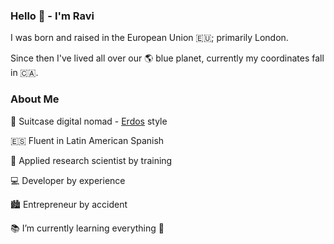 ### Hello 👋 - I'm Ravi


I was born and raised in󠁧󠁢󠁥󠁮󠁧󠁿󠁮󠁧󠁿 the European Union 🇪🇺; primarily London. 

Since then I've lived all over our 🌎 blue planet, currently my coordinates fall in 🇨🇦.

### About Me

🛄 Suitcase digital nomad - [Erdos](https://en.wikipedia.org/wiki/Paul_Erd%C5%91s) style

🇪🇸 Fluent in Latin American Spanish
 
🥼 Applied research scientist by training

💻 Developer by experience

🏙️ Entrepreneur by accident


📚 I’m currently learning everything 🤣


